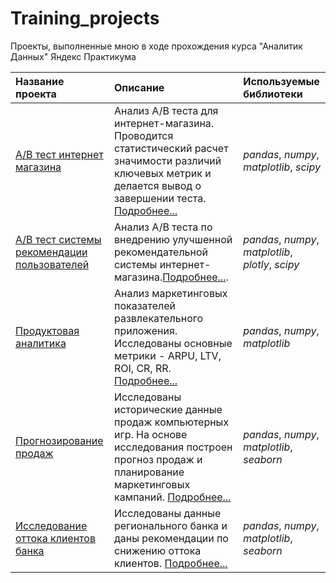 # Training_projects

Проекты, выполненные мною в ходе прохождения курса "Аналитик Данных" Яндекс Практикума

| Название проекта | Описание | Используемые библиотеки | 
| :---------------------- | :---------------------- | :---------------------- |
| [A/B тест интернет магазина](https://github.com/eyungelson/Yandex_projects/blob/main/AB%20Tests/Internet_store_AB_test.ipynb) | Анализ А/В теста для интернет-магазина. Проводится статистический расчет значимости различий ключевых метрик и делается вывод о завершении теста. [Подробнее...](https://github.com/eyungelson/Yandex_projects/blob/main/AB%20Tests/Internet_store_AB.md)| *pandas*, *numpy*, *matplotlib*, *scipy* |
| [A/B тест системы рекомендации пользователей](https://github.com/eyungelson/Yandex_projects/blob/main/AB%20Tests/Recommender_system_AB_test.ipynb) | Анализ A/B теста по внедрению улучшенной рекомендательной системы интернет-магазина.[Подробнее...](https://github.com/eyungelson/Yandex_projects/blob/main/AB%20Tests/Recommender_system_AB.md).| *pandas*, *numpy*, *matplotlib*, *plotly*, *scipy* |
| [Продуктовая аналитика](product_analytics/Product_analytics.md) | Анализ маркетинговых показателей развлекательного приложения. Исследованы основные метрики - ARPU, LTV, ROI, CR, RR. [Подробнее...](https://github.com/eyungelson/Yandex_projects/blob/main/product_analytics/Product_analytics.md)| *pandas*, *numpy*, *matplotlib* |
| [Прогнозирование продаж](https://github.com/eyungelson/Yandex_projects/blob/main/videogames/video_games.ipynb) | Исследованы исторические данные продаж компьютерных игр. На основе исследования построен прогноз продаж и планирование маркетинговых кампаний. [Подробнее...](https://github.com/eyungelson/Yandex_projects/blob/main/videogames/video_games.md)| *pandas*, *numpy*, *matplotlib*, *seaborn*|
| [Исследование оттока клиентов банка](https://github.com/eyungelson/Training_projects/blob/main/bank/Banks%20project.ipynb) | Исследованы данные регионального банка и даны рекомендации по снижению оттока клиентов. [Подробнее...](https://github.com/eyungelson/Yandex_projects/blob/main/videogames/video_games.md)| *pandas*, *numpy*, *matplotlib*, *seaborn*|
